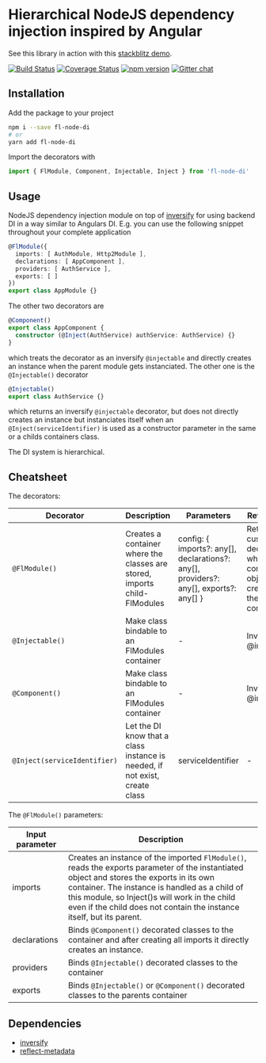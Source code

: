 

# Hierarchical NodeJS dependency injection inspired by Angular

See this library in action with this [stackblitz demo](https://stackblitz.com/edit/fl-node-di).

[![Build Status](https://travis-ci.org/ngfelixl/fl-node-di.svg?branch=master)](https://travis-ci.org/ngfelixl/fl-node-di)
[![Coverage Status](https://coveralls.io/repos/github/ngfelixl/fl-node-di/badge.svg?branch=master&service=github)](https://coveralls.io/github/ngfelixl/fl-node-di?branch=master)
[![npm version](https://badge.fury.io/js/fl-node-di.svg)](https://badge.fury.io/js/fl-node-di)
[![Gitter chat](https://badges.gitter.im/gitterHQ/gitter.png)](https://gitter.im/fl-node-di/)

## Installation

Add the package to your project

```bash
npm i --save fl-node-di
# or
yarn add fl-node-di
```

Import the decorators with

```typescript
import { FlModule, Component, Injectable, Inject } from 'fl-node-di'
```

## Usage

NodeJS dependency injection module on top of [inversify](http://inversify.io/) for using
backend DI in a way similar to Angulars DI. E.g. you can use the following snippet throughout
your complete application

```typescript
@FlModule({
  imports: [ AuthModule, Http2Module ],
  declarations: [ AppComponent ],
  providers: [ AuthService ],
  exports: [ ]
})
export class AppModule {}
```

The other two decorators are 

```typescript
@Component()
export class AppComponent {
  constructor (@Inject(AuthService) authService: AuthService) {}
}
```

which treats the decorator as an inversify `@injectable` and directly creates an instance when the
parent module gets instanciated. The other one is the `@Injectable()` decorator

```typescript
@Injectable()
export class AuthService {}
```

which returns an inversify `@injectable` decorator, but does not directly creates an instance but
instanciates itself when an `@Inject(serviceIdentifier)` is used as a constructor parameter in the
same or a childs containers class.

The DI system is hierarchical.

## Cheatsheet

The decorators:

| Decorator                    | Description         | Parameters        | Return value         |
| ---------------------------- | ------------------- | ----------------- | -------------------- |
| `@FlModule()`                | Creates a container where the classes are stored, imports child-FlModules | config: { imports?: any[], declarations?: any[], providers?: any[], exports?: any[] } | Returns a custom decorator where a container object is created in the constructor |
| `@Injectable()`              | Make class bindable to an FlModules container | -         | Inversify @injectable()   |
| `@Component()`               | Make class bindable to an FlModules container | -         | Inversify @injectable()   | 
| `@Inject(serviceIdentifier)` | Let the DI know that a class instance is needed, if not exist, create class | serviceIdentifier    | -       |

The `@FlModule()` parameters:

| Input parameter              | Description                      |
| ---------------------------- | -------------------------------- |
| imports                      | Creates an instance of the imported `FlModule()`, reads the exports parameter of the instantiated object and stores the exports in its own container. The instance is handled as a child of this module, so Inject()s will work in the child even if the child does not contain the instance itself, but its parent. |
| declarations                 | Binds `@Component()` decorated classes to the container and after creating all imports it directly creates an instance. |
| providers                    | Binds `@Injectable()` decorated classes to the container |
| exports                      | Binds `@Injectable()` or `@Component()` decorated classes to the parents container |

## Dependencies

- [inversify](http://inversify.io/)
- [reflect-metadata](https://github.com/rbuckton/reflect-metadata)